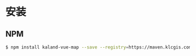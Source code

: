 # 安装

## NPM

```bash
$ npm install kaland-vue-map --save --registry=https://maven.klcgis.com/repository/group-npm/
```
